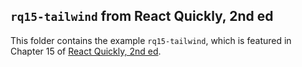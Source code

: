 ## `rq15-tailwind` from React Quickly, 2nd ed

This folder contains the example `rq15-tailwind`, which is featured in Chapter 15 of [React Quickly, 2nd ed](https://reactquickly.dev).

